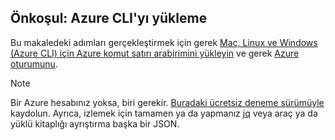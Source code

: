 ## <a name="prerequisite-install-the-azure-cli"></a>Önkoşul: Azure CLI'yı yükleme
Bu makaledeki adımları gerçekleştirmek için gerek [Mac, Linux ve Windows (Azure CLI) için Azure komut satırı arabirimini yükleyin](../articles/cli-install-nodejs.md) ve gerek [Azure oturumunu](/cli/azure/authenticate-azure-cli). 

> [!NOTE]
> Bir Azure hesabınız yoksa, biri gerekir. [Buradaki ücretsiz deneme sürümüyle](../articles/active-directory/sign-up-organization.md) kaydolun. Ayrıca, izlemek için tamamen ya da yapmanız [jq](https://stedolan.github.io/jq/) veya araç ya da yüklü kitaplığı ayrıştırma başka bir JSON.
> 
> 


